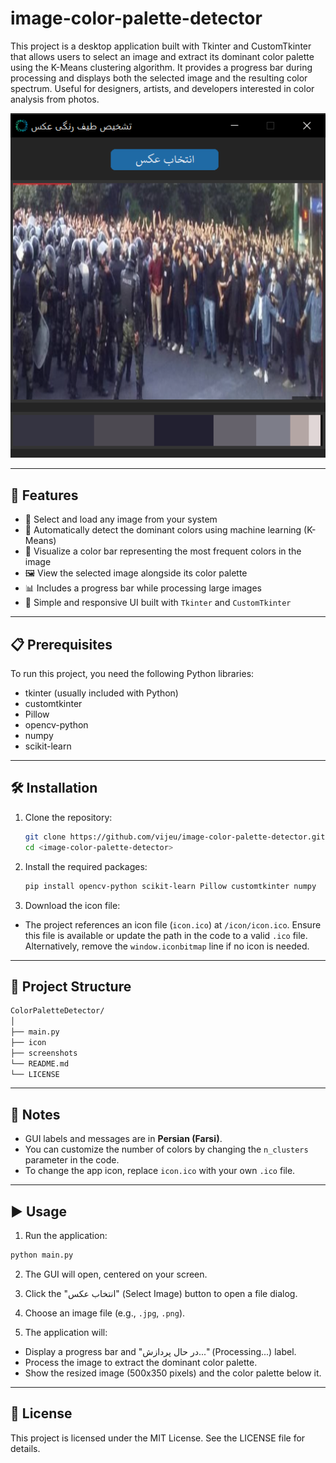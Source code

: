 # image-color-palette-detector
This project is a desktop application built with Tkinter and CustomTkinter that allows users to select an image and extract its dominant color palette using the K-Means clustering algorithm. It provides a progress bar during processing and displays both the selected image and the resulting color spectrum. Useful for designers, artists, and developers interested in color analysis from photos.


<div align="center">

![تصویر برنامه](./screenshots/4.1.png)

</div>

---

## :dart: Features

- 📁 Select and load any image from your system  
- 🧠 Automatically detect the dominant colors using machine learning (K-Means)  
- 🎨 Visualize a color bar representing the most frequent colors in the image  
- 🖼️ View the selected image alongside its color palette  
- 📊 Includes a progress bar while processing large images  
- 🧰 Simple and responsive UI built with `Tkinter` and `CustomTkinter`

---

## :clipboard: Prerequisites

To run this project, you need the following Python libraries:

- tkinter (usually included with Python)
- customtkinter
- Pillow
- opencv-python
- numpy
- scikit-learn

---

## :hammer_and_wrench: Installation

1.  Clone the repository:

    ```bash
    git clone https://github.com/vijeu/image-color-palette-detector.git
    cd <image-color-palette-detector>
    ```

2.  Install the required packages:

    ```bash
    pip install opencv-python scikit-learn Pillow customtkinter numpy
    ```
3. Download the icon file:

*    The project references an icon file (`icon.ico`) at `/icon/icon.ico`. Ensure this file is available or update the path in the code to a valid `.ico` file. Alternatively, remove the `window.iconbitmap` line if no icon is needed.

---

## :open_file_folder: Project Structure

```bash
ColorPaletteDetector/
│
├── main.py              
├── icon          
├── screenshots        
└── README.md
└── LICENSE
```

---

## :pushpin: Notes
- GUI labels and messages are in **Persian (Farsi)**.
- You can customize the number of colors by changing the `n_clusters` parameter in the code.
- To change the app icon, replace `icon.ico` with your own `.ico` file.

---

## :arrow_forward: Usage

1. Run the application:
```bash
python main.py
```
2. The GUI will open, centered on your screen.

3. Click the "انتخاب عکس" (Select Image) button to open a file dialog.

4. Choose an image file (e.g., `.jpg`, `.png`).

5. The application will:
- Display a progress bar and "در حال پردازش..." (Processing...) label.
- Process the image to extract the dominant color palette.
- Show the resized image (500x350 pixels) and the color palette below it.

---

## :page_facing_up: License

This project is licensed under the MIT License. See the LICENSE file for details.
